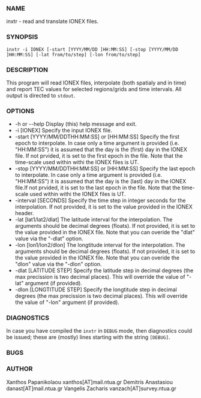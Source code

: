 ### NAME

inxtr - read and translate IONEX files.

### SYNOPSIS

`inxtr -i IONEX [-start [YYYY/MM/DD ]HH:MM:SS] [-stop [YYYY/MM/DD ]HH:MM:SS] [-lat from/to/step] [-lon from/to/step]`

### DESCRIPTION

This program will read IONEX files, interpolate (both spatialy and in time)
and report TEC values for selected regions/grids and time intervals. All 
output is directed to `stdout`.

### OPTIONS


* -h or --help
Display (this) help message and exit.
* -i [IONEX]
Specify the input IONEX file.
* -start [YYYY/MM/DDTHH:MM:SS] or [HH:MM:SS]
Specify the first epoch to interpolate. In case only
a time argument is provided (i.e. "HH:MM:SS") it is
assumed that the day is the (first) day in the
IONEX file. If not prvided, it is set to the first
epoch in the file. Note that the time-scale used within
withi the IONEX files is UT.
* -stop [YYYY/MM/DDTHH:MM:SS] or [HH:MM:SS]
Specify the last epoch to interpolate. In case only
a time argument is provided (i.e. "HH:MM:SS") it is
assumed that the day is the (last) day in the 
IONEX file.If not prvided, it is set to the last
epoch in the file. Note that the time-scale used within
withi the IONEX files is UT.
* -interval [SECONDS]
Specify the time step in integer seconds for the
interpolation. If not provided, it is set to
the value provided in the IONEX header.
* -lat [lat1/lat2/dlat]
The latitude interval for the interpolation. The
arguments should be decimal degrees (floats).
If not provided, it is set to the value provided
in the IONEX file. Note that you can overide the
"dlat" value via the "-dlat" option.
* -lon [lon1/lon2/dlon]
The longtitude interval for the interpolation. The
arguments should be decimal degrees (floats).
If not provided, it is set to the value provided
in the IONEX file. Note that you can overide the
"dlon" value via the "-dlon" option.
* -dlat [LATITUDE STEP]
Specify the latitude step in decimal degrees (the
max precission is two decimal places). This will
override the value of "-lat" argument (if provided).
* -dlon [LONGTITUDE STEP]
Specify the longtitude step in decimal degrees (the
max precission is two decimal places). This will
override the value of "-lon" argument (if provided).

### DIAGNOSTICS

In case you have compiled the `inxtr` in `DEBUG` mode, then
diagnostics could be issued; these are (mostly) lines starting
with the string `[DEBUG]`.

### BUGS

### AUTHOR

Xanthos Papanikolaou xanthos[AT]mail.ntua.gr
Demitris Anastasiou danast[AT]mail.ntua.gr
Vangelis Zacharis vanzach[AT]survey.ntua.gr

